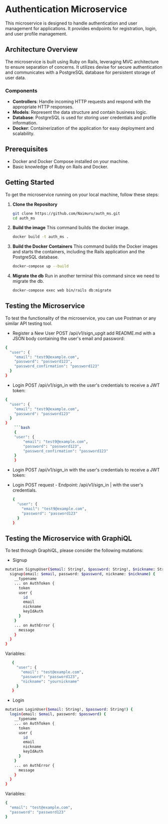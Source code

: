 # Authentication Microservice

This microservice is designed to handle authentication and user management for applications. It provides endpoints for registration, login, and user profile management.

## Architecture Overview

The microservice is built using Ruby on Rails, leveraging MVC architecture to ensure separation of concerns. It utilizes devise for secure authentication and communicates with a PostgreSQL database for persistent storage of user data.

### Components

- **Controllers**: Handle incoming HTTP requests and respond with the appropriate HTTP responses.
- **Models**: Represent the data structure and contain business logic.
- **Database**: PostgreSQL is used for storing user credentials and profile information.
- **Docker**: Containerization of the application for easy deployment and scalability.

## Prerequisites

- Docker and Docker Compose installed on your machine.
- Basic knowledge of Ruby on Rails and Docker.

## Getting Started

To get the microservice running on your local machine, follow these steps:

1. **Clone the Repository**

   ```bash
   git clone https://github.com/Naimuru/auth_ms.git
   cd auth_ms

2. **Build the image**
This command builds the docker image.

   ```bash
   docker build -t auth_ms .

2. **Build the Docker Containers**
This command builds the Docker images and starts the containers, including the Rails application and the PostgreSQL database.

    ```bash
    docker-compose up --build

3. **Migrate the db**
Run in another terminal this command since we need to migrate the db.

    ```bash
    docker-compose exec web bin/rails db:migrate
    
## Testing the Microservice

To test the functionality of the microservice, you can use Postman or any similar API testing tool.

- Register a New User
POST /api/v1/sign_upgit add README.md
 with a JSON body containing the user's email and password:

```bash
{
  "user": {
    "email": "test9@example.com",
    "password": "password123",
    "password_confirmation": "password123"
  }
}
```
- Login
POST /api/v1/sign_in with the user's credentials to receive a JWT token:
```bash
{
  "user": {
    "email": "test9@example.com",
    "password": "password123"
  }
}
    ```bash
    {
    "user": {
        "email": "test9@example.com",
        "password": "password123",
        "password_confirmation": "password123"
    }
    }
```
- Login
POST /api/v1/sign_in with the user's credentials to receive a JWT token:

- Login
POST request - Endpoint: /api/v1/sign_in | with the user's credentials.

   ```bash
   {
     "user": {
       "email": "test9@example.com",
       "password": "password123"
     }
   }

## Testing the Microservice with GraphiQL

To test through GraphiQL, please consider the following mutations:

- Signup
```bash
mutation SignupUser($email: String!, $password: String!, $nickname: String!) {
  signup(email: $email, password: $password, nickname: $nickname) {
    __typename
    ... on AuthToken {
      token 
      user {
        id
        email
        nickname
        keyIdAuth
      }
    }
    ... on AuthError {
      message 
    }
  }
}
```
Variables:
```bash
   {
     "user": {
       "email": "test@example.com",
       "password": "password123",
       "nickname": "yournickname" 
     }
   }
```

- Login
```bash
mutation LoginUser($email: String!, $password: String!) {
  login(email: $email, password: $password) {
    __typename
    ... on AuthToken {
      token
      user {
        id
        email
        nickname
        keyIdAuth
      }
    }
    ... on AuthError {
      message 
    }
  }
}
```
Variables:
```bash
{
  "email": "test@example.com",
  "password": "password123" 
}
```
